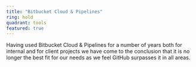 ```yaml
---
title: "Bitbucket Cloud & Pipelines"
ring: hold
quadrant: tools
featured: true
---
```


Having used Bitbucket Cloud & Pipelines for a number of years both for internal and for client
projects we have come to the conclusion that it is no longer the best fit for our needs as we feel 
GitHub surpasses it in all areas.